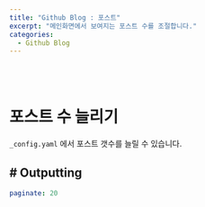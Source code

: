 ```yaml
---
title: "Github Blog : 포스트"
excerpt: "메인화면에서 보여지는 포스트 수를 조절합니다."
categories:
  - Github Blog
---
```


<br>

<br>

# 포스트 수 늘리기

`_config.yaml` 에서 포스트 갯수를 늘릴 수 있습니다.

## # Outputting

```yaml
paginate: 20
```

<br>

<br>
